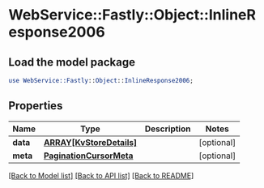 # WebService::Fastly::Object::InlineResponse2006

## Load the model package
```perl
use WebService::Fastly::Object::InlineResponse2006;
```

## Properties
Name | Type | Description | Notes
------------ | ------------- | ------------- | -------------
**data** | [**ARRAY[KvStoreDetails]**](KvStoreDetails.md) |  | [optional] 
**meta** | [**PaginationCursorMeta**](PaginationCursorMeta.md) |  | [optional] 

[[Back to Model list]](../README.md#documentation-for-models) [[Back to API list]](../README.md#documentation-for-api-endpoints) [[Back to README]](../README.md)


